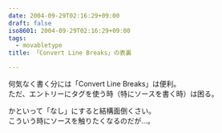 ```yaml
---
date: 2004-09-29T02:16:29+09:00
draft: false
iso8601: 2004-09-29T02:16:29+09:00
tags:
  - movabletype
title: 「Convert Line Breaks」の表裏

---
```


<div class="entry-body">
  <p>何気なく書く分には「Convert Line Breaks」は便利。<br />
    ただ、エントリーにタグを使う時（特にソースを書く時）は困る。</p>

  <p>かといって「なし」にすると結構面倒くさい。<br />
    こういう時にソースを触りたくなるのだが…。</p>
</div>
